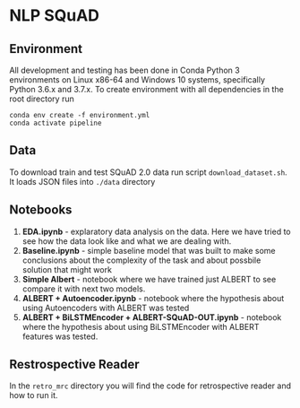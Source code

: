 # NLP SQuAD

## Environment
All development and testing has been done in Conda Python 3 environments on Linux x86-64 and Windows 10  systems, 
specifically Python 3.6.x and 3.7.x.
To create environment with all dependencies in the root directory run
```
conda env create -f environment.yml
conda activate pipeline
```
## Data
To download train and test SQuAD 2.0 data run script `download_dataset.sh`. It loads JSON files into `./data` directory

## Notebooks
1. **EDA.ipynb** - explaratory data analysis on the data. Here we have tried to see how the data look like and what we are dealing with.
2. **Baseline.ipynb** - simple baseline model that was built to make some conclusions about the complexity of the task and about possbile
solution that might work
3. **Simple Albert** - notebook where we have trained just ALBERT to see compare it with next two models.
4. **ALBERT + Autoencoder.ipynb** - notebook where the hypothesis about using Autoencoders with ALBERT was tested
5. **ALBERT + BiLSTMEncoder + ALBERT-SQuAD-OUT.ipynb** - notebook where the hypothesis about using BiLSTMEncoder with ALBERT features was tested.

## Restrospective Reader
In the `retro_mrc` directory you will find the code for retrospective reader and how to run it.
